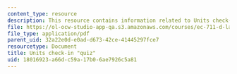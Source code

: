 ```yaml
---
content_type: resource
description: This resource contains information related to Units check-in.
file: https://ol-ocw-studio-app-qa.s3.amazonaws.com/courses/ec-711-d-lab-energy-spring-2011/18016923a66dc59a17b06ae7926c5a81_MITEC_711S11_lec01_ho2.pdf
file_type: application/pdf
parent_uid: 32a22e0d-e0ad-d673-42ce-41445297fce7
resourcetype: Document
title: Units check-in "quiz"
uid: 18016923-a66d-c59a-17b0-6ae7926c5a81
---
```

